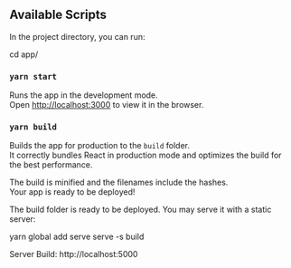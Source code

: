 ## Available Scripts

In the project directory, you can run:

cd app/

### `yarn start`

Runs the app in the development mode.<br />
Open [http://localhost:3000](http://localhost:3000) to view it in the browser.

### `yarn build`

Builds the app for production to the `build` folder.<br />
It correctly bundles React in production mode and optimizes the build for the best performance.

The build is minified and the filenames include the hashes.<br />
Your app is ready to be deployed!

The build folder is ready to be deployed.
You may serve it with a static server:

  yarn global add serve
  serve -s build



 Server Build: http://localhost:5000
